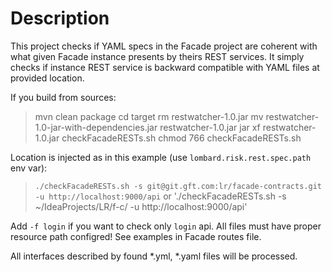 
# Description
This project checks if YAML specs in the Facade project are coherent with what given Facade instance presents by theirs
REST services.
It simply checks if instance REST service is backward compatible with YAML files at provided location.

If you build from sources:
> mvn clean package
> cd target
> rm restwatcher-1.0.jar
> mv restwatcher-1.0-jar-with-dependencies.jar restwatcher-1.0.jar
> jar xf restwatcher-1.0.jar checkFacadeRESTs.sh
> chmod 766 checkFacadeRESTs.sh

Location is injected as in this example (use `lombard.risk.rest.spec.path` env var):
> `./checkFacadeRESTs.sh -s git@git.gft.com:lr/facade-contracts.git -u http://localhost:9000/api`
or
> './checkFacadeRESTs.sh -s ~/IdeaProjects/LR/f-c/ -u http://localhost:9000/api'

Add `-f login` if you want to check only `login` api. All files must have proper resource path configred!
See examples in Facade routes file.

All interfaces described by found *.yml, *.yaml files will be processed.

